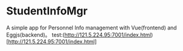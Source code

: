 # StudentInfoMgr
A simple app for Personnel Info management with Vue(frontend) and Eggjs(backend)。
test:(http://121.5.224.95:7001/index.html)[http://121.5.224.95:7001/index.html]
